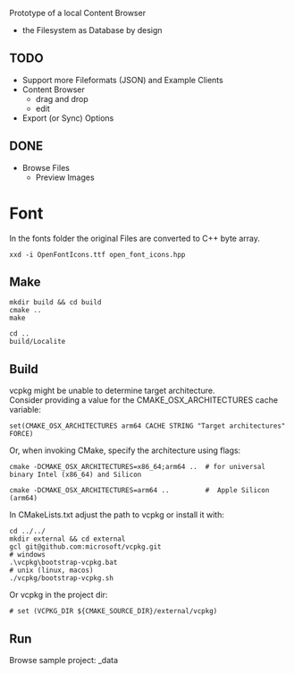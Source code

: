 
Prototype of a local Content Browser

- the Filesystem as Database by design

## TODO

- Support more Fileformats (JSON) and Example Clients
- Content Browser
  - drag and drop
  - edit
- Export (or Sync) Options 

## DONE

- Browse Files
  - Preview Images


# Font 

In the fonts folder the original Files are converted to C++ byte array.  
 
    xxd -i OpenFontIcons.ttf open_font_icons.hpp


## Make

    mkdir build && cd build
    cmake ..
    make

    cd ..
    build/Localite


## Build

vcpkg might be unable to determine target architecture.  
Consider providing a value for the CMAKE_OSX_ARCHITECTURES cache variable:


    set(CMAKE_OSX_ARCHITECTURES arm64 CACHE STRING "Target architectures" FORCE)
    

Or, when invoking CMake, specify the architecture using flags:

    cmake -DCMAKE_OSX_ARCHITECTURES=x86_64;arm64 ..  # for universal binary Intel (x86_64) and Silicon

    cmake -DCMAKE_OSX_ARCHITECTURES=arm64 ..         #  Apple Silicon (arm64)


In CMakeLists.txt adjust the path to vcpkg or install it with: 

    cd ../../
    mkdir external && cd external 
    gcl git@github.com:microsoft/vcpkg.git
    # windows
    .\vcpkg\bootstrap-vcpkg.bat 
    # unix (linux, macos)
    ./vcpkg/bootstrap-vcpkg.sh   


Or vcpkg in the project dir:

    # set (VCPKG_DIR ${CMAKE_SOURCE_DIR}/external/vcpkg)



## Run

Browse sample project: _data

